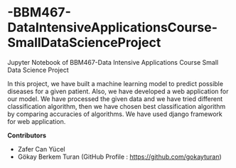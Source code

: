 # -BBM467-DataIntensiveApplicationsCourse-SmallDataScienceProject
Jupyter Notebook of BBM467-Data Intensive Applications Course Small Data Science Project


In this project, we have built a machine learning model to predict possible diseases for a given patient. Also, we have developed a web application for our model. We have processed the given data and we have tried different classification algorithm, then we have chosen best classification algorithm by comparing accuracies of algorithms. We have used django framework for web application. 

**Contributors**
* Zafer Can Yücel
* Gökay Berkem Turan (GitHub Profile : https://github.com/gokayturan)
